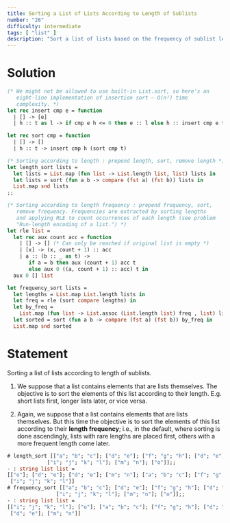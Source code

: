 ```yaml
---
title: Sorting a List of Lists According to Length of Sublists
number: "28"
difficulty: intermediate
tags: [ "list" ]
description: "Sort a list of lists based on the frequency of sublist lengths in ascending order, with lists of less frequent lengths coming first."
---
```


# Solution

```ocaml
(* We might not be allowed to use built-in List.sort, so here's an
   eight-line implementation of insertion sort — O(n²) time
   complexity. *)
let rec insert cmp e = function
  | [] -> [e]
  | h :: t as l -> if cmp e h <= 0 then e :: l else h :: insert cmp e t

let rec sort cmp = function
  | [] -> []
  | h :: t -> insert cmp h (sort cmp t)

(* Sorting according to length : prepend length, sort, remove length *)
let length_sort lists =
  let lists = List.map (fun list -> List.length list, list) lists in
  let lists = sort (fun a b -> compare (fst a) (fst b)) lists in
  List.map snd lists
;;

(* Sorting according to length frequency : prepend frequency, sort,
   remove frequency. Frequencies are extracted by sorting lengths
   and applying RLE to count occurrences of each length (see problem
   "Run-length encoding of a list.") *)
let rle list =
  let rec aux count acc = function
    | [] -> [] (* Can only be reached if original list is empty *)
    | [x] -> (x, count + 1) :: acc
    | a :: (b :: _ as t) ->
       if a = b then aux (count + 1) acc t
       else aux 0 ((a, count + 1) :: acc) t in
  aux 0 [] list

let frequency_sort lists =
  let lengths = List.map List.length lists in
  let freq = rle (sort compare lengths) in
  let by_freq =
    List.map (fun list -> List.assoc (List.length list) freq , list) lists in
  let sorted = sort (fun a b -> compare (fst a) (fst b)) by_freq in
  List.map snd sorted
```

# Statement

Sorting a list of lists according to length of sublists.

1. We suppose that a list contains elements that are lists themselves.
The objective is to sort the elements of this list according to their
length. E.g. short lists first, longer lists later, or vice versa.

2. Again, we suppose that a list contains elements that are lists
themselves. But this time the objective is to sort the elements of this
list according to their **length frequency**; i.e., in the default,
where sorting is done ascendingly, lists with rare lengths are placed
first, others with a more frequent length come later.

```ocaml
# length_sort [["a"; "b"; "c"]; ["d"; "e"]; ["f"; "g"; "h"]; ["d"; "e"];
             ["i"; "j"; "k"; "l"]; ["m"; "n"]; ["o"]];;
- : string list list =
[["o"]; ["d"; "e"]; ["d"; "e"]; ["m"; "n"]; ["a"; "b"; "c"]; ["f"; "g"; "h"];
 ["i"; "j"; "k"; "l"]]
# frequency_sort [["a"; "b"; "c"]; ["d"; "e"]; ["f"; "g"; "h"]; ["d"; "e"];
                ["i"; "j"; "k"; "l"]; ["m"; "n"]; ["o"]];;
- : string list list =
[["i"; "j"; "k"; "l"]; ["o"]; ["a"; "b"; "c"]; ["f"; "g"; "h"]; ["d"; "e"];
 ["d"; "e"]; ["m"; "n"]]
```
